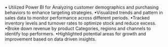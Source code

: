 • Utilized Power BI for Analyzing customer demographics and purchasing behaviors to enhance targeting strategies.
•Visualized trends and pattern in sales data to monitor performance across different periods.
•Tracked inventory levels and turnover rates to optimize stock and reduce excess.
•Broke down revenue by product Categories, regions and channels to identify top performers.
•Highlighted potential areas for growth and improvement based on data driven insights.
